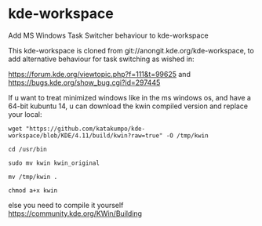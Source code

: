 kde-workspace
=============

Add MS Windows Task Switcher behaviour to kde-workspace 

This kde-workspace is cloned from git://anongit.kde.org/kde-workspace,
to add alternative behaviour for task switching as wished in:

https://forum.kde.org/viewtopic.php?f=111&t=99625
and
https://bugs.kde.org/show_bug.cgi?id=297445


If u want to treat minimized windows like in the ms windows os, and have a 64-bit kubuntu 14, u can download the kwin compiled version and replace your local:

`wget "https://github.com/katakumpo/kde-workspace/blob/KDE/4.11/build/kwin?raw=true" -O /tmp/kwin`

`cd /usr/bin`

`sudo mv kwin kwin_original`

`mv /tmp/kwin .`

`chmod a+x kwin`


else you need to compile it yourself https://community.kde.org/KWin/Building

